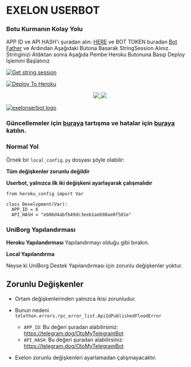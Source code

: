 
# EXELON USERBOT

### Botu Kurmanın Kolay Yolu
APP ID ve API HASH'ı şuradan alın: [HERE](https://telegram.dog/OtoMyTelegramBot) ve BOT TOKEN buradan [Bot Father](https://t.me/botfather) ve Ardından Aşağıdaki Butona  Basarak StringSession Alınız. Stringinizi Aldıktan sonra Aşağıda Pembe Heroku Butonuna Basıp Deploy İşlemini Başlatınız

[![Get string session](https://repl.it/badge/github/brsitolmyers/exelonstringalici)](https://exelonstringalici.bristolmyers.repl.run/)

[![Deploy To Heroku](https://www.herokucdn.com/deploy/button.svg)](https://heroku.com/deploy)
<p align="center">
  <a href="https://github.com/BristolMyers/ExelonUserBot/fork">
    <img src="https://img.shields.io/github/forks/BristolMyers/ExelonUserBot?label=Fork&style=social">

  </a>
  <a href="https://github.com/BristolMyers/ExelonUserBot">
    <img src="https://img.shields.io/github/stars/BristolMyers/ExelonUserBot?style=social">
  </a>
</p>


[![exelonserbot logo](https://telegra.ph/file/f846d19602ef8ea3e9e64.jpg)](https://heroku.com/deploy)


### Güncellemeler için [buraya](https://t.me/ExelonUserBot) tartışma ve hatalar için [buraya](https://t.me/ExelonSupport) katılın.

### Normal Yol

Örnek bir `local_config.py` dosyası şöyle olabilir:

**Tüm değişkenler zorunlu değildir**

__Userbot, yalnızca ilk iki değişkeni ayarlayarak çalışmalıdır__

```python3
from heroku_config import Var

class Development(Var):
  APP_ID = 6
  API_HASH = "eb06d4abfb49dc3eeb1aeb98ae0f581e"
```

### UniBorg Yapılandırması



**Heroku Yapılandırması**
Yapılandırmayı olduğu gibi bırakın.

**Local Yapılandırma**

Neyse ki UniBorg Destek Yapılandırması için zorunlu değişkenler yoktur.

## Zorunlu Değişkenler

- Ortam değişkenlerinden yalnızca ikisi zorunludur.
- Bunun nedeni `telethon.errors.rpc_error_list.ApiIdPublishedFloodError`

    - `APP_ID`:   Bu değeri şuradan alabilirsiniz: https://telegram.dog/OtoMyTelegramBot
    - `API_HASH`:   Bu değeri şuradan alabilirsiniz: https://telegram.dog/OtoMyTelegramBot
- Exelon zorunlu değişkenleri ayarlamadan çalışmayacaktır.
